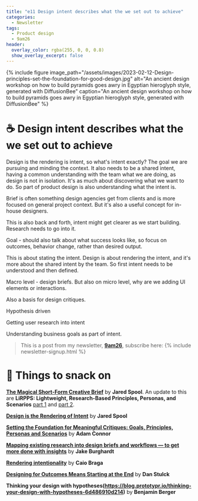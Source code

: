 ```yaml
---
title: "e11 Design intent describes what the we set out to achieve"
categories:
  - Newsletter
tags:
  - Product design
  - 9am26
header:
  overlay_color: rgba(255, 0, 0, 0.8)
  show_overlay_excerpt: false
---
```


{% include figure image_path="/assets/images/2023-02-12-Design-principles-set-the-foundation-for-good-design.jpg" alt="An ancient design workshop on how to build pyramids goes awry in Egyptian hieroglyph style, generated with DiffusionBee" caption="An ancient design workshop on how to build pyramids goes awry in Egyptian hieroglyph style, generated with DiffusionBee" %}

# ☕ Design intent describes what the we set out to achieve

Design is the rendering is intent, so what's intent exactly? The goal we are pursuing and minding the context. It also needs to be a shared intent, having a common understanding with the team what we are doing, as design is not in isolation. It's as much about discovering what we want to do. So part of product design is also understanding what the intent is.

Brief is often something design agencies get from clients and is more focused on general project context. But it's also a useful concept for in-house designers. 

This is also back and forth, intent might get clearer as we start building. Research needs to go into it.

Goal - should also talk about what success looks like, so focus on outcomes, behavior change, rather than desired output.

This is about stating the intent. Design is about rendering the intent, and it's more about the shared intent by the team. So first intent needs to be understood and then defined. 

Macro level - design briefs. But also on micro level, why are we adding UI elements or interactions. 

Also a basis for design critiques.

Hypothesis driven

Getting user research into intent

Understanding business goals as part of intent.

> This is a post from my newsletter, **[9am26](https://polgarp.com/categories/newsletter/)**, subscribe here:
> {% include newsletter-signup.html %}

# 🍪 Things to snack on

**[The Magical Short-Form Creative Brief](https://articles.uie.com/short_form_creative_brief/)** by **Jared Spool**. An update to this are **LiRPPS: Lightweight, Research-Based Principles, Personas, and Scenarios** [part 1](https://articles.uie.com/lirpps/) and [part 2](https://articles.uie.com/lirpps_part2/). 

**[Design is the Rendering of Intent](https://articles.uie.com/design_rendering_intent/)** by **Jared Spool**

**[Setting the Foundation for Meaningful Critiques: Goals, Principles, Personas and Scenarios](https://articles.uie.com/meaningful_critiques/)** by **Adam Connor**

**[Mapping existing research into design briefs and workflows — to get more done with insights](https://medium.com/integrating-research/mapping-existing-research-into-design-briefs-and-workflows-to-get-more-done-with-insights-a5d79a850a91)** by **Jake Burghardt**

**[Rendering intentionality](https://uxdesign.cc/rendering-intentionality-1a57df40b585)** by **Caio Braga**

**[Designing for Outcomes Means Starting at the End](https://medium.com/design-ibm/designing-for-outcomes-means-starting-at-the-end-cc49b7c04ed5)** by **Dan Stulck**

**Thinking your design with hypotheses(https://blog.prototypr.io/thinking-your-design-with-hypotheses-6d486910d214)** by **Benjamin Berger** 


